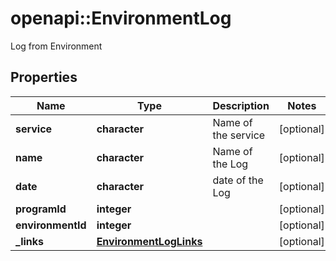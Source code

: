 # openapi::EnvironmentLog

Log from Environment
## Properties
Name | Type | Description | Notes
------------ | ------------- | ------------- | -------------
**service** | **character** | Name of the service | [optional] 
**name** | **character** | Name of the Log | [optional] 
**date** | **character** | date of the Log | [optional] 
**programId** | **integer** |  | [optional] 
**environmentId** | **integer** |  | [optional] 
**_links** | [**EnvironmentLogLinks**](EnvironmentLog__links.md) |  | [optional] 


